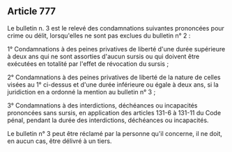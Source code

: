 Article 777
----
Le bulletin n. 3 est le relevé des condamnations suivantes prononcées pour crime
ou délit, lorsqu'elles ne sont pas exclues du bulletin n° 2 :

1° Condamnations à des peines privatives de liberté d'une durée supérieure à
deux ans qui ne sont assorties d'aucun sursis ou qui doivent être exécutées en
totalité par l'effet de révocation du sursis ;

2° Condamnations à des peines privatives de liberté de la nature de celles
visées au 1° ci-dessus et d'une durée inférieure ou égale à deux ans, si la
juridiction en a ordonné la mention au bulletin n° 3 ;

3° Condamnations à des interdictions, déchéances ou incapacités prononcées sans
sursis, en application des articles 131-6 à 131-11 du Code pénal, pendant la
durée des interdictions, déchéances ou incapacités.

Le bulletin n° 3 peut être réclamé par la personne qu'il concerne, il ne doit,
en aucun cas, être délivré à un tiers.
